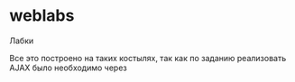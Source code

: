 # weblabs
Лабки 

Все это построено на таких костылях, так как по заданию реализовать AJAX было необходимо через <script>. К тому же где-то нжуно было передаваит на сервер XML, где-то JSON. И при всем этом нельзя было юзать что-то типа axios или тот же самый встроенный ajax функционал jquery. Крч, эт полная задница. 
